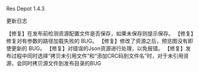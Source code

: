 Res Depot 1.4.3

更新日志

【修复】在发布前检测资源配置文件是否保存，如果未保存则提示保存。
【修复】修复对有参数的路径加载失败的 BUG。
【修复】修改了资源之后，预览图没有即使更新的 BUG。
【修复】对错误的Json资源进行处理，以免报错。
【修复】发布过程中同时选择“拷贝未引用文件”和“添加CRC码到文件名”时，对于未引用资源，会同时拷贝源文件到发布目录的BUG